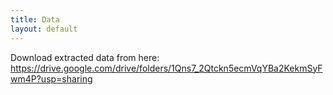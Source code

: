 ```yaml
---
title: Data
layout: default
---
```


Download extracted data from here: https://drive.google.com/drive/folders/1Qns7_2Qtckn5ecmVqYBa2KekmSyFwm4P?usp=sharing
